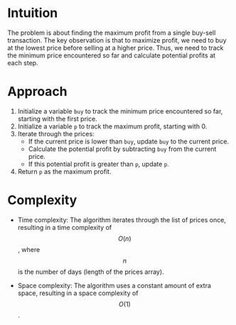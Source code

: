 # Intuition
The problem is about finding the maximum profit from a single buy-sell transaction. The key observation is that to maximize profit, we need to buy at the lowest price before selling at a higher price. Thus, we need to track the minimum price encountered so far and calculate potential profits at each step.

# Approach
1. Initialize a variable `buy` to track the minimum price encountered so far, starting with the first price.
2. Initialize a variable `p` to track the maximum profit, starting with 0.
3. Iterate through the prices:
   - If the current price is lower than `buy`, update `buy` to the current price.
   - Calculate the potential profit by subtracting `buy` from the current price.
   - If this potential profit is greater than `p`, update `p`.
4. Return `p` as the maximum profit.

# Complexity
- Time complexity: 
  The algorithm iterates through the list of prices once, resulting in a time complexity of $$O(n)$$, where $$n$$ is the number of days (length of the prices array).

- Space complexity:
  The algorithm uses a constant amount of extra space, resulting in a space complexity of $$O(1)$$.
